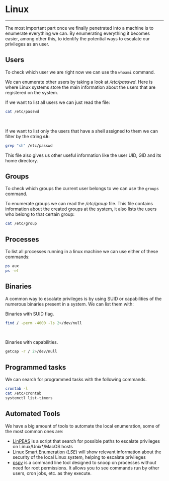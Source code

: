 
# Linux

---

The most important part once we finally penetrated into a machine is to enumerate everything we can.
By enumerating everything it becomes easier, among other this, to identify the potential ways to escalate our privileges as an user.


## Users

To check which user we are right now we can use the `whoami` command.

We can enumerate other users by taking a look at */etc/passwd*. Here is where Linux systems store the main information about the users that are registered on the system.


If we want to list all users we can just read the file:
```bash
cat /etc/passwd
```

<br>

If we want to list only the users that have a shell assigned to them we can filter by the string **sh**:
```bash
grep "sh" /etc/passwd
```


This file also gives us other useful information like the user UID, GID and its home directory.


## Groups

To check which groups the current user belongs to we can use the `groups` command.

To enumerate groups we can read the */etc/group* file. This file contains information about the created groups at the system, it also lists the users who belong to that certain group:
```bash
cat /etc/group
```


## Processes

To list all processes running in a linux machine we can use either of these commands:

```bash
ps aux
ps -ef
```


## Binaries

A common way to escalate privileges is by using SUID or capabilities of the numerous binaries present in a system. We can list them with:

Binaries with SUID flag.
```bash
find / -perm -4000 -ls 2>/dev/null
```

<br>

Binaries with capabilities.
```bash
getcap -r / 2>/dev/null
```


## Programmed tasks

We can search for programmed tasks with the following commands.
```bash
crontab -l
cat /etc/crontab
systemctl list-timers
```




## Automated Tools

We have a big amount of tools to automate the local enumeration, some of the most common ones are:

- [LinPEAS](https://github.com/peass-ng/PEASS-ng/tree/master/linPEAS) is a script that search for possible paths to escalate privileges on Linux/Unix*/MacOS hosts
- [Linux Smart Enumeration](https://github.com/diego-treitos/linux-smart-enumeration) (*LSE*) will show relevant information about the security of the local Linux system, helping to escalate privileges
- [pspy](https://github.com/DominicBreuker/pspy) is a command line tool designed to snoop on processes without need for root permissions. It allows you to see commands run by other users, cron jobs, etc. as they execute.
